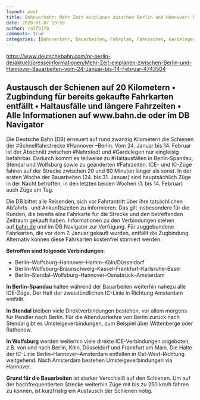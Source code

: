 ```yaml
---
layout: post
title: Bahnverkehr: Mehr Zeit einplanen zwischen Berlin und Hannover: Bauarbeiten vom 24. Januar bis 14. Februar, aus DB
date: 2020-01-07 19:59
author: ralfbj70
comments: true
categories: [Bahnverkehr, Bauarbeiten, Fahrplan, Fahrzeiten, Gardelegen, Haltausfällen, Hannover, Infrastruktur, Nahrstedt, Schnellfahrstrecke]
---
```

https://www.deutschebahn.com/pr-berlin-de/aktuell/presseinformationen/Mehr-Zeit-einplanen-zwischen-Berlin-und-Hannover-Bauarbeiten-vom-24-Januar-bis-14-Februar-4743504
<h2>Austausch der Schienen auf 20 Kilometern • Zugbindung für bereits gekaufte Fahrkarten entfällt • Haltausfälle und längere Fahrzeiten • Alle Informationen auf www.bahn.de oder im DB Navigator</h2>
Die Deutsche Bahn (DB) erneuert auf rund zwanzig Kilometern die Schienen der #Schnellfahrstrecke #Hannover –Berlin. Vom 24. Januar bis 14. Februar ist der Abschnitt zwischen #Nahrstedt und #Gardelegen nur eingleisig befahrbar. Dadurch kommt es teilweise zu #Haltausfällen in Berlin‑Spandau, Stendal und Wolfsburg sowie zu geänderten #Fahrzeiten. ICE- und IC-Züge fahren auf der Strecke zwischen 20 und 60 Minuten länger als sonst. In der ersten Woche der Bauarbeiten (24. bis 31. Januar) sind hauptsächlich Züge in der Nacht betroffen, in den letzten beiden Wochen (1. bis 14. Februar) auch Züge am Tag.

Die DB bittet alle Reisenden, sich vor Fahrtantritt über ihre tatsächlichen Abfahrts- und Ankunftszeiten zu informieren. Das gilt insbesondere für die Kunden, die bereits eine Fahrkarte für die Strecke und den betreffenden Zeitraum gekauft haben. Informationen zu den Verbindungen stehen auf <a href="https://www.bahn.de/p/view/index.shtml" target="_blank" rel="noopener noreferrer">bahn.de</a> und im DB Navigator zur Verfügung. Für zuggebundene Fahrkarten, die vor dem 7. Januar gekauft wurden, entfällt die Zugbindung. Alternativ können diese Fahrkarten kostenfrei storniert werden.

<strong>Betroffen sind folgende Verbindungen</strong>:
<ul class="rte--list">
 	<li>Berlin–Wolfsburg–Hannover–Hamm–Köln/Düsseldorf</li>
 	<li>Berlin–Wolfsburg–Braunschweig–Kassel–Frankfurt–Karlsruhe–Basel</li>
 	<li>Berlin–Stendal–Wolfsburg–Hannover–Osnabrück–Amsterdam</li>
</ul>
<strong>In Berlin-Spandau</strong> halten während der Bauarbeiten weiterhin nahezu alle ICE-Züge. Der Halt der zweistündlichen IC-Linie in Richtung Amsterdam entfällt.

<strong>In Stendal</strong> bleiben viele Direktverbindungen bestehen, vor allem morgens für Pendler nach Berlin. Für die Abendverkehre von Berlin zurück nach Stendal gibt es Umsteigeverbindungen, zum Beispiel über Wittenberge oder Rathenow.

<strong>In Wolfsburg</strong> werden weiterhin viele direkte ICE-Verbindungen angeboten, z.B. von und nach Berlin, Köln, Düsseldorf und Frankfurt am Main. Die Halte der IC-Linie Berlin–Hannover–Amsterdam entfallen in Ost-West-Richtung weitgehend. Nach Amsterdam bestehen Umsteigeverbindungen via Hannover.

<strong>Grund für die Bauarbeiten</strong> ist starker Verschleiß auf den Schienen. Um auf der hochfrequentierten Strecke weiterhin Züge mit bis zu 250 km/h fahren zu können, ist kurzfristig ein Austausch der Schienen nötig.
